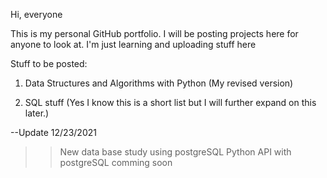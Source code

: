 Hi, everyone

This is my personal GitHub portfolio. I will be posting projects here for anyone to look at.
I'm just learning and uploading stuff here

Stuff to be posted:
1) Data Structures and Algorithms with Python (My revised version)

2) SQL stuff
(Yes I know this is a short list but I will further expand on this later.)

--Update 12/23/2021
>>New data base study using postgreSQL 
>>Python API with postgreSQL comming soon

